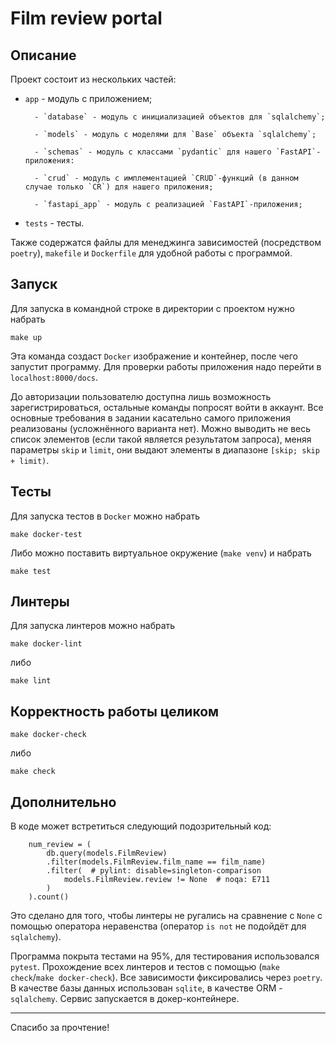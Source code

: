 # Film review portal

## Описание

Проект состоит из нескольких частей:

- `app` - модуль с приложением;
				
		- `database` - модуль с инициализацией объектов для `sqlalchemy`;

		- `models` - модуль с моделями для `Base` объекта `sqlalchemy`;
		
		- `schemas` - модуль с классами `pydantic` для нашего `FastAPI`-приложения:

		- `crud` - модуль с имплементацией `CRUD`-функций (в данном случае только `CR`) для нашего приложения;

		- `fastapi_app` - модуль с реализацией `FastAPI`-приложения;
		
- `tests` - тесты.

Также содержатся файлы для менеджинга зависимостей (посредством `poetry`), `makefile` и `Dockerfile` для удобной работы с программой.



## Запуск

Для запуска в командной строке в директории с проектом нужно набрать

```
make up
```

Эта команда создаст `Docker` изображение и контейнер, после чего запустит программу. Для проверки работы приложения надо перейти в `localhost:8000/docs`. 

До авторизации пользователю доступна лишь возможность зарегистрироваться, остальные команды попросят войти в аккаунт. Все основные требования в задании касательно самого приложения реализованы (усложнённого варианта нет). Можно выводить не весь список элементов (если такой является результатом запроса), меняя параметры `skip` и `limit`, они выдают элементы в диапазоне `[skip; skip + limit)`. 

## Тесты

Для запуска тестов в `Docker` можно набрать

```
make docker-test
```

Либо можно поставить виртуальное окружение (`make venv`) и набрать 

```
make test
```

## Линтеры

Для запуска линтеров можно набрать 

```
make docker-lint
```

либо

```
make lint
```

## Корректность работы целиком

```
make docker-check
```

либо

```
make check
```

## Дополнительно 

В коде может встретиться следующий подозрительный код:

```
    num_review = (
        db.query(models.FilmReview)
        .filter(models.FilmReview.film_name == film_name)
        .filter(  # pylint: disable=singleton-comparison
            models.FilmReview.review != None  # noqa: E711
        )
    ).count()
```

Это сделано для того, чтобы линтеры не ругались на сравнение с `None` с помощью оператора неравенства (оператор `is not` не подойдёт для `sqlalchemy`).



Программа покрыта тестами на 95%, для тестирования использовался `pytest`. 
Прохождение всех линтеров и тестов c помощью (`make check`/`make docker-check`).
Все зависимости фиксировались через `poetry`.
В качестве базы данных использован `sqlite`, в качестве ORM - `sqlalchemy`.
Сервис запускается в докер-контейнере.

---
Спасибо за прочтение!
